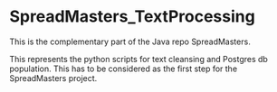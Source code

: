 # SpreadMasters_TextProcessing
This is the complementary part of the Java repo SpreadMasters. 

This represents the python scripts for text cleansing and Postgres db population. This has to be considered as the first step for the SpreadMasters project.
